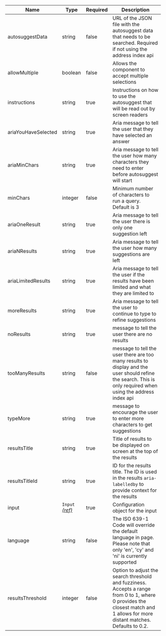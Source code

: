 | Name                | Type                                 | Required | Description                                                                                                                                                                  |
| ------------------- | ------------------------------------ | -------- | ---------------------------------------------------------------------------------------------------------------------------------------------------------------------------- |
| autosuggestData     | string                               | false    | URL of the JSON file with the autosuggest data that needs to be searched. Required if not using the address index api                                                        |
| allowMultiple       | boolean                              | false    | Allows the component to accept multiple selections                                                                                                                           |
| instructions        | string                               | true     | Instructions on how to use the autosuggest that will be read out by screen readers                                                                                           |
| ariaYouHaveSelected | string                               | true     | Aria message to tell the user that they have selected an answer                                                                                                              |
| ariaMinChars        | string                               | true     | Aria message to tell the user how many characters they need to enter before autosuggest will start                                                                           |
| minChars            | integer                              | false    | Minimum number of characters to run a query. Default is 3                                                                                                                    |
| ariaOneResult       | string                               | true     | Aria message to tell the user there is only one suggestion left                                                                                                              |
| ariaNResults        | string                               | true     | Aria message to tell the user how many suggestions are left                                                                                                                  |
| ariaLimitedResults  | string                               | true     | Aria message to tell the user if the results have been limited and what they are limited to                                                                                  |
| moreResults         | string                               | true     | Aria message to tell the user to continue to type to refine suggestions                                                                                                      |
| noResults           | string                               | true     | message to tell the user there are no results                                                                                                                                |
| tooManyResults      | string                               | false    | message to tell the user there are too many results to display and the user should refine the search. This is only required when using the address index api                 |
| typeMore            | string                               | true     | message to encourage the user to enter more characters to get suggestions                                                                                                    |
| resultsTitle        | string                               | true     | Title of results to be displayed on screen at the top of the results                                                                                                         |
| resultsTitleId      | string                               | true     | ID for the results title. The ID is used in the results `aria-labelledby` to provide context for the results                                                                 |
| input               | `Input` [_(ref)_](/components/input) | true     | Configuration object for the input                                                                                                                                           |
| language            | string                               | false    | The ISO 639-1 Code will override the default language in page. Please note that only 'en', 'cy' and 'ni' is currently supported                                              |
| resultsThreshold    | integer                              | false    | Option to adjust the search threshold and fuzziness. Accepts a range from 0 to 1, where 0 provides the closest match and 1 allows for more distant matches. Defaults to 0.2. |

